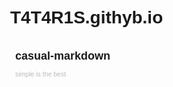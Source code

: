 # T4T4R1S.githyb.io
<!DOCTYPE html>
<title>Casual-Markdown</title>
<meta name="viewport" content="width=device-width, initial-scale=1">
<link rel="stylesheet" href="https://cdn.jsdelivr.net/gh/casualwriter/casual-markdown/dist/casual-markdown.css">
<script src="https://cdn.jsdelivr.net/gh/casualwriter/casual-markdown/dist/casual-markdown.js"></script>
<style>  
body { font-family:Verdana,sans-serif; font-size:14px; line-height:1.5; margin:0; }
a 	 { background:transparent; text-decoration:none; color:grey } a:hover { background:#ffd700 }
nav p  { border-bottom:1px dotted grey; padding:4px; font-weight:700 }
nav li { margin-left:12px }

#header { background:grey; color:white; width:100%; height:60px; }
#title  { float:left;font-size:18px; font-weight:700; padding:8px  }
#subtitle { font-size:75%; padding:8px; color:#bbb }
#menu button, #menu a  { font-family:Verdana,Arial; border:none; padding:4px 8px; color:inherit; background:inherit; }
#menu button:hover, #menu a:hover { color:#222; background:#ffd700 }
#left-panel 	{ position:absolute; left:0; width:340px; top:60px; padding:8px }
#right-panel 	{ position:absolute; right:0; left:360px; top:60px; border-left:1px solid grey; padding:8px 16px }

.dark, .dark pre, .dark code, .dark blockquote { background:#333!important; color:#ccc!important }
.dark #header { background:#444 }  .dark a { color:#eee }
.dark th, .dark tr:nth-child(even) {color:#333}

@media print{
  #header, #left-panel { display:none!important }
  #right-panel { position:relative; width:100%!important; left:0px!important; top:0px; border:none; height:auto; overflow:hidden }
}

@media screen and (min-width: 600px) and (max-width: 900px){ 
  #header { width:100%; height:80px; }
  #left-panel 	{ display:none; position:absolute; left:0px!important; width:100%!important; top:80px; padding:4px 8px }
  #right-panel 	{ position:absolute; left:0px!important; width:100%; top:80px; overflow:auto; padding:4px 8px }
}
@media screen and (max-width: 600px) {
  #header { width:100%; height:100px; }
  #left-panel 	{ display:none; position:absolute; left:0px!important; width:100%!important; top:100px; padding:4px 8px }
  #right-panel 	{ position:absolute; left:0px!important; width:100%; top:100px; overflow:auto; padding:4px 8px }
}
</style>

<body>

<div id=header>
  <span id=menu style="float:right; padding:12px"></span>
  <span id=heading style="float:left">
   <span id=title>casual-markdown</span> 
   <p id=subtitle>simple is the best</p>
  </span>
</div>

<div id=content>
  <div id="left-panel" style=""></div>
  <div id="right-panel" style="display:none"></div>
</div>

<button style="display:none" onclick="toggleHTML()" accesskey=s>ShowHTML</button> 
<button style="display:none" onclick="darkmode()" accesskey=k>Dark</button> 

<script>
/*****************************************************************************
 * casual-markdown-page - markdown as blog
 * last updated on 2022/08/24, v0.60, supprot nav, home, theme and customized style 
 *
 * Copyright (c) 2022, Casualwriter (MIT Licensed)
 * https://github.com/casualwriter/casual-markdown-blog
*****************************************************************************/

//=== toggle HTML in right-panel. (this is a hidden function for developer)
function toggleHTML() {
  var html = document.getElementById('right-panel').innerHTML
  if (html.substr(0,5)==='<xmp>') {
     document.getElementById('right-panel').innerHTML = html.substr(5, html.length-11)
  } else {
     document.getElementById('right-panel').innerHTML = '<xmp>' + html.replace(/xmp\>/g,'xmp&gt;') + '</xmp>' 
  }
}

//=== apply dark mode style
function darkmode() {
  document.body.className = (document.body.className==='dark'? md.yaml.theme || '' : 'dark' )
}

//=== load post from markdown file. 
md.load = function (mdfile) { 
  var txt, xmlhttp = new XMLHttpRequest();
  xmlhttp.onload = function (e) {
    if (this.status == '404' ) {
      alert('Oops..., Page not found!' )
    } else {
      txt =  this.responseText.replace(/\[(.*?)\]\((.*?\.md)\)/gm, '<a href=# onclick="md.load(this.title)" title="$2">$1</a>')
      document.getElementById('md-post').innerHTML = md.html(txt) + '<br>'
      document.getElementById('right-panel').scrollTop = 0
      md.showTags(mdfile)
    }
  }
  xmlhttp.open("GET", mdfile, true)
  xmlhttp.send();
}

//=== show tags for md post
md.showTags = function (file) {
  var post = md.posts.find( function(p){return p.file===file} )
  var title = document.getElementById('md-post').querySelector('h1,h2,h3,h4')

  if (post && title) {
    var node = document.createElement("p");
    var html = '<span class="post-date">Date: ' + post.date.toISOString().substr(0,10)
    html += '</span>&nbsp; <span class="post-tags">Tags: ' 
    for (var i=0; i<post.tags.length; i++) {
      html += '<a href="?tag=' + post.tags[i] + '">#' + post.tags[i] + '</a> '
    }
    node.innerHTML = html + '</span>'
    title.parentNode.insertBefore(node, title.nextSibling);
  }
}

//=== get blog list from "* yyyy/mm/dd: [post-title](md-file) { #tags }"
md.getPosts = function (match,date,title,file,tags) {
  // compose post list, list by tags, and list by month
  var post = { date:new Date(date), title:title, file:file, tags:tags.trim().split(/\s*,\s*/) }
  md.posts.push( post )
  
  // post list by tags
  for (var i=0; i<post.tags.length; i++) {
     if (post.tags[i][0]='#') post.tags[i] = post.tags[i].substr(1);
     if (!md.tags[post.tags[i]]) md.tags[post.tags[i]] = [];
     md.tags[post.tags[i]].push(post);
  }
  
  // post list by month
  var mth = post.date.toISOString().substr(0,7)
  if (!md.months[mth]) md.months[mth] = [];
  md.months[mth].push(post)  
  
  // return html
  return '* <span class="post-date">' + date + '</span>: <a class="post-title" href="?' + md.home
        + 'post=' + file + '">' + title + '</a><span class="post-tags">' + tags + '</span>' 
}

//=== generate nav content by options := featured | new-? | tags | month
md.nav = function (options) {
  var navOpt = (options||'featured, latest, tags, months').split(',')
  var navDiv = '<nav>'
  
  for (var i=0; i<navOpt.length; i++) {
  
    // generate featured posts list
    if (navOpt[i].trim() === 'featured') {
      navDiv += '<p class="nav-title">Featured</p>'  
      for (var x=0; md.tags.featured&&x<md.tags.featured.length; x++) {
        navDiv += '<li class="nav-post"><a href="?' + md.home + 'post=' 
        navDiv += md.tags.featured[x].file + '">' + md.tags.featured[x].title + '</a></li>'
      }
      
    // generate new posts list
    } else if (navOpt[i].trim().substr(0,4) === 'new-') {
      var max = 0 + navOpt[i].trim().substr(4)
      navDiv += '<p class="nav-title">New posts</p>'
      for (var x=0; x<max && x<md.posts.length; x++) {
        navDiv += '<li class="nav-post"><a href="?' + md.home + 'post=' 
        navDiv += md.posts[x].file + '">' + md.posts[x].title + '</a></li>'
      }
      
    // generate tag list
    } else if (navOpt[i].trim() === 'tags') {
      navDiv += '<p class="nav-title">Tags</p>'  
      for (var tag in  md.tags) {
        navDiv += '<li class="nav-tag"><a href="?' + md.home + 'tag=' + tag + '">' + tag + '</a>'
        navDiv += ' <sup>(' + md.tags[tag].length + ')</sup></li>'
      }
       
    // generate monthly post list
    } else if (navOpt[i].trim() === 'months') {
      navDiv += '<p class="nav-title">Archive</p>'  
      for (var mth in  md.months) {
        navDiv += '<li class="nav-month"><a href="?' + md.home + 'month=' + mth + '">' + mth + '</a>'
        navDiv += ' <sup>(' + md.months[mth].length + ')</sup></li>'
      }
    }
  }
  
  document.getElementById('left-panel').innerHTML = navDiv + '</nav>'
}

//=== create html for a post (in post list)
md.listPost = function (post) { 
  var html = '\n<li><span class="post-date">' + post.date.toISOString().substr(0,10) + '</span>: '
  html += '<a class="post-title" href="?post=' + post.file + '">' + post.title + '</a>'
  return html + '<span class="post-tags">' + post.tags.join(',') + '</span>' 
}

//=== show post list for tag
md.showTag = function (tag) {
  var html = '\n<h2>Tagged by <code>#' + tag + '</code></h2>\n<ul>\n'
  for (var i=0; md.tags[tag]&&i<md.tags[tag].length; i++) html += md.listPost(md.tags[tag][i])
  document.getElementById('md-post').innerHTML = html + '\n</ul><br>'
}

//=== massage md link before parse markdown        
md.before = function (text) {
 return text.replace(/\[(.*?)\]\((.*?\.md)\)/gm, '<a href="?' + md.home + 'post=$2">$1</a>')
} 

//=== parse url parameters, init blog objects
md.params = {} 
window.location.href.replace( /[?&]+([^=&]+)=([^&]*)/gi, function(m,key,value) { md.params[key] = value; } );
md.posts  = []
md.tags   = {}
md.months = {}
md.home = (md.params.home? 'home=' + md.params.home + '&' : '')
md.home += (md.params.theme? 'theme=' + md.params.theme + '&' : '' )

//=== init blog apge.
window.onload = function () { 
  var xmlhttp = new XMLHttpRequest();
  
  xmlhttp.onload = function (e) {
  
    // load post list, and render markdown content, and create nav panel
    md.text = this.responseText.replace( /^\*\s*(.+?)\:\s*\[(.*?)\]\((.*?)\)\s+\{(.+)\}\s*$/gm, md.getPosts )
    document.getElementById('right-panel').innerHTML = md.html(md.text) + '<br>'
    md.nav( md.yaml['nav-group'] )
    
    // apply style/title/subtitle
    document.body.className = md.params.theme || md.yaml.theme || ''
    document.title = document.getElementById('title').innerText = md.yaml.title || 'Casual-Markdown'
    document.getElementById('subtitle').innerText = md.yaml.subtitle || '' 
    
    // top menu
    var i, html=''
    for (i in md.yaml.menu)  html += '<a href="' + md.yaml.menu[i] + '">' + i + '</a>' 
    document.getElementById('menu').innerHTML = html
    
    // handle url parm. ?page=, ?tag=, ?month= ?blog=
    if (md.params.page) { 
       md.load(md.params.page)
    } else if (md.params.post) { 
       md.load(md.params.post)
    } else if (md.params.tag) { 
       md.showTag(md.params.tag)
    } else if (md.params.month) { 
       var html = '\n<h2>Blogs posted on <code>#' + md.params.month + '</code></h2>\n<ul>\n'
       for (var i=0; md.months[md.params.month]&&i<md.months[md.params.month].length; i++) 
          html+=md.listPost(md.months[md.params.month][i])
       document.getElementById('md-post').innerHTML = html + '\n</ul><br>'
    }
    
    document.getElementById('right-panel').style.display = 'block'
  }
  
  xmlhttp.open("GET", md.params.home||'index.md' , true)
  xmlhttp.send();
}

//=== for mobile (touch title to show/hide left-panel)
if (window.innerWidth<900) {
  function toggleTOC(show) {
    var disp = document.getElementById('left-panel').style.display
    document.getElementById('left-panel').style.display = show||(disp=='none')? 'block' : 'none'
    document.getElementById('right-panel').style.display = show||(disp=='none')? 'none' : 'block' 
  }
  
  document.getElementById('left-panel').onclick = function() { toggleTOC(false) }
  document.getElementById('title').onclick = function() { toggleTOC() } 
}
</script>
